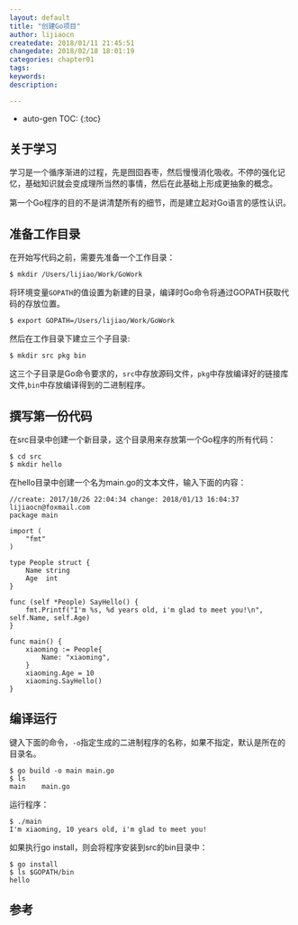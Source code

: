 ```yaml
---
layout: default
title: "创建Go项目"
author: lijiaocn
createdate: 2018/01/11 21:45:51
changedate: 2018/02/18 18:01:19
categories: chapter01
tags:
keywords:
description: 

---
```


* auto-gen TOC:
{:toc}

## 关于学习

学习是一个循序渐进的过程，先是囫囵吞枣，然后慢慢消化吸收。不停的强化记忆，基础知识就会变成理所当然的事情，然后在此基础上形成更抽象的概念。

第一个Go程序的目的不是讲清楚所有的细节，而是建立起对Go语言的感性认识。

## 准备工作目录

在开始写代码之前，需要先准备一个工作目录：

	$ mkdir /Users/lijiao/Work/GoWork

将环境变量`GOPATH`的值设置为新建的目录，编译时Go命令将通过GOPATH获取代码的存放位置。

	$ export GOPATH=/Users/lijiao/Work/GoWork

然后在工作目录下建立三个子目录:

	$ mkdir src pkg bin

这三个子目录是Go命令要求的，`src`中存放源码文件，`pkg`中存放编译好的链接库文件,`bin`中存放编译得到的二进制程序。

## 撰写第一份代码

在src目录中创建一个新目录，这个目录用来存放第一个Go程序的所有代码：

	$ cd src
	$ mkdir hello

在hello目录中创建一个名为main.go的文本文件，输入下面的内容：

	//create: 2017/10/26 22:04:34 change: 2018/01/13 16:04:37 lijiaocn@foxmail.com
	package main
	
	import (
		"fmt"
	)
	
	type People struct {
		Name string
		Age  int
	}
	
	func (self *People) SayHello() {
		fmt.Printf("I'm %s, %d years old, i'm glad to meet you!\n", self.Name, self.Age)
	}
	
	func main() {
		xiaoming := People{
			Name: "xiaoming",
		}
		xiaoming.Age = 10
		xiaoming.SayHello()
	}

## 编译运行

键入下面的命令，`-o`指定生成的二进制程序的名称，如果不指定，默认是所在的目录名。

	$ go build -o main main.go
	$ ls
	main    main.go

运行程序：

	$ ./main
	I'm xiaoming, 10 years old, i'm glad to meet you!

如果执行go install，则会将程序安装到src的bin目录中：

	$ go install 
	$ ls $GOPATH/bin
	hello

## 参考
